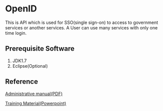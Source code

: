 # OpenID
This is API which is used for SSO(single sign-on) to access to government services or another services.
A User can use many services with only one time login.

## Prerequisite Software


1.  JDK1.7
2.  Eclipse(Optional)

## Reference
[Administrative manual(PDF)](https://openid.egov.go.th/Publish/OpenID_SSO_AdminManual_1.0_25032014.pdf)

[Training Material(Powerpoint)](https://openid.egov.go.th/Publish/eGovPottal_SSO_Trainning_10-4-2556_v2.2.pptx)